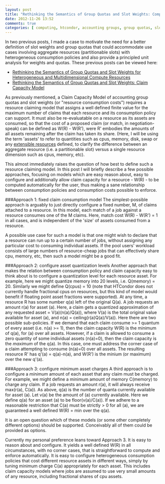 ```yaml
---
layout: post
title: "Rethinking the Semantics of Group Quotas and Slot Weights: Computing Claim Capacity from Consumption Policy"
date: 2012-11-26 13:52
comments: true
categories: [ computing, htcondor, accounting groups, group quotas, slot weights, claim capacity, consumption policy ]
---
```

In two previous posts, I made a case to motivate the need for a better definition of slot weights and group quotas that could accommodate use cases involving aggregate resources (partitionable slots) with heterogeneous consumption policies and also provide a principled unit analysis for weights and quotas.  These previous posts can be viewed here:

* [Rethinking the Semantics of Group Quotas and Slot Weights for Heterogeneous and Multidimensional Compute Resources](http://erikerlandson.github.com/blog/2012/11/13/rethinking-the-semantics-of-group-quotas-and-slot-weights-for-heterogeneous-and-multidimensional-compute-resources/)
* [Rethinking the Semantics of Group Quotas and Slot Weights: Claim Capacity Model](http://erikerlandson.github.com/blog/2012/11/15/rethinking-the-semantics-of-group-quotas-and-slot-weights-claim-capacity-model/)

As previously mentioned, a Claim Capacity Model of accounting group quotas and slot weights (or "resource consumption costs") requires a resource claiming model that assigns a well defined finite value for the maximum number of claims that each resource and its consumption policy can support.  It must also be re-evaluatable on a resource as its assets are consumed, so that the cost of a proposed claim (or match, in negotiation-speak) can be defined as W(R) - W(R'), were R' embodies the amounts of all assets remaining after the claim has taken its share.  (Here, I will be using the term 'assets' to refer to quantities such as cpus, memory, disk, swap or any [extensible resources](http://spinningmatt.wordpress.com/2012/11/19/extensible-machine-resources/) defined, to clarify the difference between an aggregate resource (i.e. a partitionable slot) versus a single resource dimension such as cpus, memory, etc).

This almost immediately raises the question of how best to define such a resource claiming model.  In this post I will briefly describe a few possible approaches, focusing on models which are easy reason about, easy to configure and additionally allow claim capacity for a resource - W(R) - to be computed automatically for the user, thus making a sane relationship between consumption policies and consumption costs possible to enforce.

###Approach 1: fixed claim consumption model
The simplest-possible approach is arguably to just directly configure a fixed number, M, of claims attached to a resource.  In this model, each match of a job against a resource consumes one of the M claims.   Here, match cost W(R) - W(R') = 1 in all cases, and is independent of the 'size' of assets consumed from a resource.

A possible use case for such a model is that one might wish to declare that a resource can run up to a certain number of jobs, without assigning any particular cost to consuming individual assets.  If the pool users' workload consists of large numbers of resource-cheap jobs that can effectively share cpu, memory, etc, then such a model might be a good fit.

###Approach 2: configure asset quantization levels
Another approach that makes the relation between consumption policy and claim capacity easy to think about is to configure a quantization level for each resource asset.  For example, here we might quantize memory into 20 levels, i.e. Q(memory) = 20.  Similarly we might define Q(cpus) = 10 (note that HTCondor does not currently handle fractional cpus on resources, but this kind of model would benefit if floating point asset fractions were supported).  At any time, a resource R has some number q(a) left of the original Q(a).  A job requests an amount r(a) for asset (a).   Here, a claim gets a quantized approximation of any requested asset = V(a)(n(a)/Q(a)), where V(a) is the total original value available for asset (a), and n(a) = ceiling(r(a)Q(a)/V(a)).   Here there are two possible sub-policies.  If we demand that each claim consume >= 1 quantum of every asset (i.e. n(a) >= 1), then the claim capacity W(R) is the minimum of q(a), for (a) over all assets.  However, if a claim is allowed to consume a zero quantity of some individual assets (n(a)=0), then the claim capacity is the *maximum* of the q(a).   In this case, one must address the corner case of a claim attempting to consume (n(a)=0) over all assets.  The resulting resource R' has q'(a) = q(a)-n(a), and W(R') is the minium (or maximum) over the new q'(a).

###Approach 3: configure minimum asset charges
A third approach is to configure a *minimum* amount of each asset that any claim must be charged.   For example, we might define a minimum amount of memory C(memory) to charge any claim.   If a job requests an amount r(a), it will always receive max(r(a), C(a)).  As above, q(a) is the number of quanta currently available for asset (a).  Let v(a) be the amount of (a) currently available.  Here we define q(a) for an asset (a) to be floor(v(a)/C(a)).   If we adhere to a reasonable restriction that C(a) must be strictly > 0 for all (a), we are guaranteed a well defined W(R) = min over the q(a).

It is an open question which of these models (or some other completely different options) should be supported.  Conceivably all of them could be provided as options.  

Currently my personal preference leans toward Approach 3.  It is easy to reason about and configure.  It yields a well defined W(R) in all circumstances, with no corner cases, that is straightforward to compute and enforce automatically.  It is easy to configure heterogeneous consumption policies that cost different resource assets in different ways, simply by tuning minimum charge C(a) appropriately for each asset.  This includes claim capacity models where jobs are assumed to use very small amounts of any resource, including fractional shares of cpu assets.
